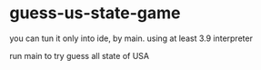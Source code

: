 # guess-us-state-game
you can tun it only into ide, by main. using at least 3.9 interpreter

run main to try guess all state of USA
